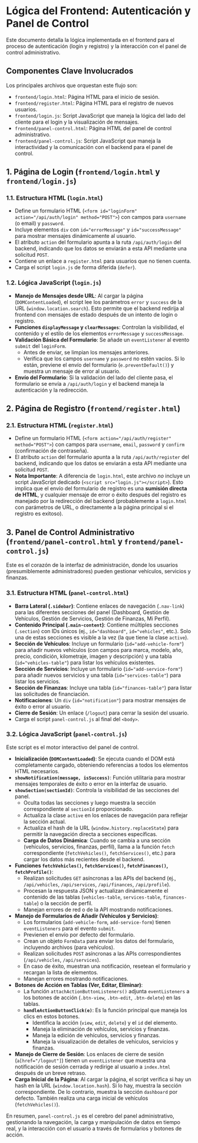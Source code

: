 # Lógica del Frontend: Autenticación y Panel de Control

Este documento detalla la lógica implementada en el frontend para el proceso de autenticación (login y registro) y la interacción con el panel de control administrativo.

## Componentes Clave Involucrados

Los principales archivos que orquestan este flujo son:

*   `frontend/login.html`: Página HTML para el inicio de sesión.
*   `frontend/register.html`: Página HTML para el registro de nuevos usuarios.
*   `frontend/login.js`: Script JavaScript que maneja la lógica del lado del cliente para el login y la visualización de mensajes.
*   `frontend/panel-control.html`: Página HTML del panel de control administrativo.
*   `frontend/panel-control.js`: Script JavaScript que maneja la interactividad y la comunicación con el backend para el panel de control.

## 1. Página de Login (`frontend/login.html` y `frontend/login.js`)

### 1.1. Estructura HTML (`login.html`)

*   Define un formulario HTML (`<form id="loginForm" action="/api/auth/login" method="POST">`) con campos para `username` (o email) y `password`.
*   Incluye elementos `div` con `id="errorMessage"` y `id="successMessage"` para mostrar mensajes dinámicamente al usuario.
*   El atributo `action` del formulario apunta a la ruta `/api/auth/login` del backend, indicando que los datos se enviarán a esta API mediante una solicitud `POST`.
*   Contiene un enlace a `register.html` para usuarios que no tienen cuenta.
*   Carga el script `login.js` de forma diferida (`defer`).

### 1.2. Lógica JavaScript (`login.js`)

*   **Manejo de Mensajes desde URL**: Al cargar la página (`DOMContentLoaded`), el script lee los parámetros `error` y `success` de la URL (`window.location.search`). Esto permite que el backend redirija al frontend con mensajes de estado después de un intento de login o registro.
*   **Funciones `displayMessage` y `clearMessages`**: Controlan la visibilidad, el contenido y el estilo de los elementos `errorMessage` y `successMessage`.
*   **Validación Básica del Formulario**: Se añade un `eventListener` al evento `submit` del `loginForm`.
    *   Antes de enviar, se limpian los mensajes anteriores.
    *   Verifica que los campos `username` y `password` no estén vacíos. Si lo están, previene el envío del formulario (`e.preventDefault()`) y muestra un mensaje de error al usuario.
*   **Envío del Formulario**: Si la validación del lado del cliente pasa, el formulario se envía a `/api/auth/login` y el backend maneja la autenticación y la redirección.

## 2. Página de Registro (`frontend/register.html`)

### 2.1. Estructura HTML (`register.html`)

*   Define un formulario HTML (`<form action="/api/auth/register" method="POST">`) con campos para `username`, `email`, `password` y `confirm` (confirmación de contraseña).
*   El atributo `action` del formulario apunta a la ruta `/api/auth/register` del backend, indicando que los datos se enviarán a esta API mediante una solicitud `POST`.
*   **Nota Importante**: A diferencia de `login.html`, este archivo *no* incluye un script JavaScript dedicado (`<script src="login.js"></script>`). Esto implica que el envío del formulario de registro es una **sumisión directa de HTML**, y cualquier mensaje de error o éxito después del registro es manejado por la redirección del backend (probablemente a `login.html` con parámetros de URL, o directamente a la página principal si el registro es exitoso).

## 3. Panel de Control Administrativo (`frontend/panel-control.html` y `frontend/panel-control.js`)

Este es el corazón de la interfaz de administración, donde los usuarios (presumiblemente administradores) pueden gestionar vehículos, servicios y finanzas.

### 3.1. Estructura HTML (`panel-control.html`)

*   **Barra Lateral (`.sidebar`)**: Contiene enlaces de navegación (`.nav-link`) para las diferentes secciones del panel (Dashboard, Gestión de Vehículos, Gestión de Servicios, Gestión de Finanzas, Mi Perfil).
*   **Contenido Principal (`.main-content`)**: Contiene múltiples secciones (`.section`) con IDs únicos (ej., `id="dashboard"`, `id="vehicles"`, etc.). Solo una de estas secciones es visible a la vez (la que tiene la clase `active`).
*   **Sección de Vehículos**: Incluye un formulario (`id="add-vehicle-form"`) para añadir nuevos vehículos (con campos para marca, modelo, año, precio, condición, kilometraje, imagen y descripción) y una tabla (`id="vehicles-table"`) para listar los vehículos existentes.
*   **Sección de Servicios**: Incluye un formulario (`id="add-service-form"`) para añadir nuevos servicios y una tabla (`id="services-table"`) para listar los servicios.
*   **Sección de Finanzas**: Incluye una tabla (`id="finances-table"`) para listar las solicitudes de financiación.
*   **Notificaciones**: Un `div` (`id="notification"`) para mostrar mensajes de éxito o error al usuario.
*   **Cierre de Sesión**: Un enlace (`/logout`) para cerrar la sesión del usuario.
*   Carga el script `panel-control.js` al final del `<body>`.

### 3.2. Lógica JavaScript (`panel-control.js`)

Este script es el motor interactivo del panel de control.

*   **Inicialización (`DOMContentLoaded`)**: Se ejecuta cuando el DOM está completamente cargado, obteniendo referencias a todos los elementos HTML necesarios.
*   **`showNotification(message, isSuccess)`**: Función utilitaria para mostrar mensajes temporales de éxito o error en la interfaz de usuario.
*   **`showSection(sectionId)`**: Controla la visibilidad de las secciones del panel.
    *   Oculta todas las secciones y luego muestra la sección correspondiente al `sectionId` proporcionado.
    *   Actualiza la clase `active` en los enlaces de navegación para reflejar la sección actual.
    *   Actualiza el hash de la URL (`window.history.replaceState`) para permitir la navegación directa a secciones específicas.
    *   **Carga de Datos Dinámica**: Cuando se cambia a una sección (vehículos, servicios, finanzas, perfil), llama a la función `fetch` correspondiente (`fetchVehicles()`, `fetchServices()`, etc.) para cargar los datos más recientes desde el backend.
*   **Funciones `fetchVehicles()`, `fetchServices()`, `fetchFinances()`, `fetchProfile()`**:
    *   Realizan solicitudes `GET` asíncronas a las APIs del backend (ej., `/api/vehicles`, `/api/services`, `/api/finances`, `/api/profile`).
    *   Procesan la respuesta JSON y actualizan dinámicamente el contenido de las tablas (`vehicles-table`, `services-table`, `finances-table`) o la sección de perfil.
    *   Manejan errores de red o de la API mostrando notificaciones.
*   **Manejo de Formularios de Añadir (Vehículos y Servicios)**:
    *   Los formularios (`add-vehicle-form`, `add-service-form`) tienen `eventListeners` para el evento `submit`.
    *   Previenen el envío por defecto del formulario.
    *   Crean un objeto `FormData` para enviar los datos del formulario, incluyendo archivos (para vehículos).
    *   Realizan solicitudes `POST` asíncronas a las APIs correspondientes (`/api/vehicles`, `/api/services`).
    *   En caso de éxito, muestran una notificación, resetean el formulario y recargan la lista de elementos.
    *   Manejan errores mostrando notificaciones.
*   **Botones de Acción en Tablas (Ver, Editar, Eliminar)**:
    *   La función `attachActionButtonListeners()` adjunta `eventListeners` a los botones de acción (`.btn-view`, `.btn-edit`, `.btn-delete`) en las tablas.
    *   **`handleActionButtonClick(e)`**: Es la función principal que maneja los clics en estos botones.
        *   Identifica la acción (`view`, `edit`, `delete`) y el `id` del elemento.
        *   Maneja la eliminación de vehículos, servicios y finanzas.
        *   Maneja la edición de vehículos, servicios y finanzas.
        *   Maneja la visualización de detalles de vehículos, servicios y finanzas.
*   **Manejo de Cierre de Sesión**: Los enlaces de cierre de sesión (`a[href="/logout"]`) tienen un `eventListener` que muestra una notificación de sesión cerrada y redirige al usuario a `index.html` después de un breve retraso.
*   **Carga Inicial de la Página**: Al cargar la página, el script verifica si hay un hash en la URL (`window.location.hash`). Si lo hay, muestra la sección correspondiente. De lo contrario, muestra la sección `dashboard` por defecto. También realiza una carga inicial de vehículos (`fetchVehicles()`).

En resumen, `panel-control.js` es el cerebro del panel administrativo, gestionando la navegación, la carga y manipulación de datos en tiempo real, y la interacción con el usuario a través de formularios y botones de acción.